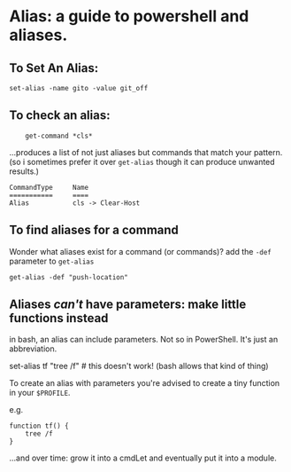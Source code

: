 # Alias: a guide to powershell and aliases.

## To Set An Alias:

    set-alias -name gito -value git_off
		

## To check an alias:

		get-command *cls*

...produces a list of not just aliases but commands that match your pattern. (so i sometimes prefer it over `get-alias` though it can produce unwanted results.)


	CommandType     Name
	===========     ====
	Alias           cls -> Clear-Host



## To find aliases for a command

Wonder what aliases exist for a command (or commands)? add the `-def` parameter to `get-alias`

	get-alias -def "push-location"


## Aliases *can't* have parameters: make little functions instead

in bash, an alias can include parameters. Not so in PowerShell. It's just an abbreviation.

set-alias tf "tree /f" # this doesn't work! (bash allows that kind of thing)

To create an alias with parameters you're advised to create a tiny function in your `$PROFILE`.

e.g.

    function tf() {
        tree /f
    }


...and over time: grow it into a cmdLet and eventually put it into a module.

